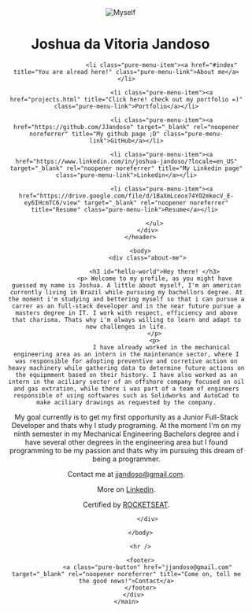 
<!DOCTYPE html>
<html lang="en">

<head>
    <meta charset="UTF-8">
    <meta http-equiv="X-UA-Compatible" content="IE=edge">
    <meta name="viewport" content="width=device-width, initial-scale=1.0">
    <meta name="Joshua da Vitoria Jandoso" content="My personal web page. ">
    <meta name="Joshua da Vitoria Jandoso" content="My personal web page.">
    <link rel="stylesheet" href="https://unpkg.com/purecss@1.0.1/build/pure-min.css" integrity="sha384-oAOxQR6DkCoMliIh8yFnu25d7Eq/PHS21PClpwjOTeU2jRSq11vu66rf90/cZr47" crossorigin="anonymous">
    <link href="https://fonts.googleapis.com/css?family=Lato&display=swap" rel="stylesheet">
    <link rel="stylesheet" href="css/style.css">
    <title>Joshua da Vitoria Jandoso</title>
</head>

<body class="container">
    <main class="page-content" aria-label="Content">
        <div class="wrapper">
            <header>
                <label for="Joshua da Vitoria Jandoso">
                    <img class="myself" src="https://i.imgur.com/UKVNXvwb.jpg" alt="Myself">
                </label>
                <h1 id="profile-name">Joshua da Vitoria Jandoso</h1>
                <div class="pure-menu pure-menu-horizontal pure-menu-scrollable">
                    <ul class="pure-menu-list">

                        <li class="pure-menu-item"><a href="#index" title="You are alread here!" class="pure-menu-link">About me</a></li>

                        <li class="pure-menu-item"><a href="projects.html" title="Click here! check out my portfolio =)" class="pure-menu-link">Portfolio</a></li>

                        <li class="pure-menu-item"><a href="https://github.com/JJandoso" target="_blank" rel="noopener noreferrer" title="My github page ;D" class="pure-menu-link">GitHub</a></li>

                        <li class="pure-menu-item"><a href="https://www.linkedin.com/in/joshua-jandoso/?locale=en_US" target="_blank" rel="noopener noreferrer" title="My Linkedin page" class="pure-menu-link">Linkedin</a></li>
                        
                        <li class="pure-menu-item"><a href="https://drive.google.com/file/d/1BaXmLceox74YO2mkecV_E-ey6IHcmTC6/view" target="_blank" rel="noopener noreferrer" title="Resume" class="pure-menu-link">Resume</a></li> 

                    </ul>
                </div>
            </header>

            <body>
                <div class="about-me">

                    <h3 id="hello-world">Hey there! </h3>
                    <p> Welcome to my profile, as you might have guessed my name is Joshua. A little about myself, I'm an american currently living in Brazil while pursuing my bachellors degree. At the moment i'm studying and bettering myself so that i can pursue a carrer as an full-stack developer and in the near future pursue a masters degree in IT. I work with respect, efficiency and above that charisma. Thats why i'm always willing to learn and adapt to new challenges in life.
                    </p>
                    <p>
                        I have already worked in the mechanical engineering area as an intern in the maintenance sector, where I was responsible for adopting preventive and corretive action on heavy machinery while gathering data to determine future actions on the equipmment based on their history. I have also worked as an intern in the aciliary sector of an offshore company focused on oil and gas extration, while there i was part of a team of engineers responsible of using softwares such as Solidworks and AutoCad to make aciliary drawings as requested by the company.
My goal currently is to get my first opportunity as a Junior Full-Stack Developer and thats why I study programing. At the moment I'm on my ninth semester in my Mechanical Engineering Bachelors degree and i have several other degrees in the engineering area but I found programming to be my passion and thats why im pursuing this dream of being a programmer.
                    </p>
                    <p class="contat-me">Contact me at <a href="mailto:jjandoso@gmail.com" target="_blank" rel="noopener noreferrer" title="Come on, tell me the good news!">jjandoso@gmail.com</a>.</p>
                    <p class="contat-me">More on <a href="https://www.linkedin.com/in/joshua-jandoso/?locale=en_US" target="_blank" rel="noopener noreferrer" title="My Linkedin page">Linkedin</a>.</p>
                    <p class="contat-me">Certified by <a href="LINK ROCKET" target="_blank" rel="noopener noreferrer" title="ROCKET studies">ROCKETSEAT</a>.</p>
                    
                </div>

            </body>

            <hr />

            <footer>
                <a class="pure-button" href="jjandoso@gmail.com" target="_blank" rel="noopener noreferrer" title="Come on, tell me the good news!">Contact</a>
            </footer>
        </div>
    </main>
</body>

</html>
